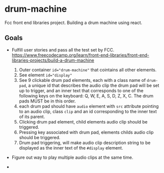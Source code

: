 # drum-machine
Fcc front end libraries project. Building a drum machine using react.

## Goals
- Fulfill user stories and pass all the test set by FCC. https://www.freecodecamp.org/learn/front-end-libraries/front-end-libraries-projects/build-a-drum-machine

   1. Outer container `id="drum-machine"` that cointains all other elements.
   2. See element  `id="display"`
   3. See 9 clickable drum pad elements, each with a class name of `drum-pad`, a unique id that describes the audio clip the drum pad will be set up to trigger, and an inner text that corresponds to one of the following  keys on the keyboard: Q, W, E, A, S, D, Z, X, C. The drum pads MUST be in this order.
   4. each drum pad should have `audio` element with `src` attribute pointing to an audio clip, class `clip` and an id corresponding to the inner text of its parent.
   5. Clicking drum pad element, child elements audio clip should be triggered.
   6. Pressing key associated with drum pad, elements childs audio clip should be triggered.
   7. Drum pad triggering, will make audio clip description string to be displayed as the inner text of the `#display` element.
- Figure out way to play multiple audio clips at the same time.
- 
